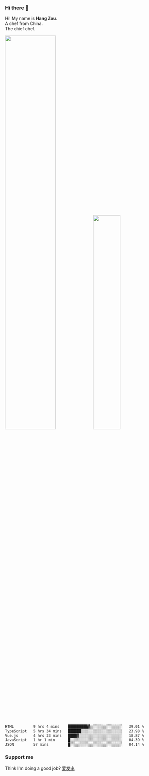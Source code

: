 ### Hi there 👋

Hi! My name is **Hang Zou**.  
A chef from China.  
The chief chef.

<img align="" width="57.5%" src="https://github-readme-stats.vercel.app/api?username=zouhangwithsweet&hide_title=true&hide_border=true&show_icons=true&include_all_commits=true&line_height=21" /><img align="" width="42.4%" src="https://github-readme-stats.vercel.app/api/top-langs/?username=zouhangwithsweet&hide_title=true&hide_border=true&layout=compact" />

<!--START_SECTION:waka-->

```txt
HTML         9 hrs 4 mins    █████████▓░░░░░░░░░░░░░░░   39.01 %
TypeScript   5 hrs 34 mins   ██████░░░░░░░░░░░░░░░░░░░   23.98 %
Vue.js       4 hrs 23 mins   ████▓░░░░░░░░░░░░░░░░░░░░   18.87 %
JavaScript   1 hr 1 min      █░░░░░░░░░░░░░░░░░░░░░░░░   04.39 %
JSON         57 mins         █░░░░░░░░░░░░░░░░░░░░░░░░   04.14 %
```

<!--END_SECTION:waka-->

### Support me

Think I'm doing a good job? [爱发电](https://afdian.net/@zouhangsweet)
